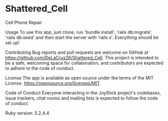# Shattered_Cell
Cell Phone Repair

Usage
To use this app, just clone, run 'bundle install', 'rails db:migrate', 'rails db:seed' and then start the server with 'rails s'. Everything should be set up!

Contributing
Bug reports and pull requests are welcome on GitHub at https://github.com/DeLaCruz26/Shattered_Cell. This project is intended to be a safe, welcoming space for collaboration, and contributors are expected to adhere to the code of conduct.

License
The app is available as open source under the terms of the MIT License. https://opensource.org/licenses/MIT

Code of Conduct
Everyone interacting in the JoyStick project's codebases, issue trackers, chat rooms and mailing lists is expected to follow the code of conduct.

Ruby version: 5.2.4.4
